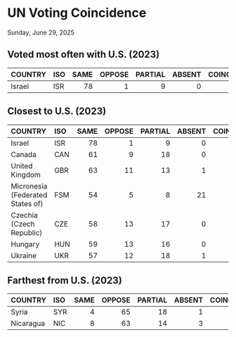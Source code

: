UN Voting Coincidence
================
Sunday, June 29, 2025

## Voted most often with U.S. (2023)

| COUNTRY | ISO | SAME | OPPOSE | PARTIAL | ABSENT | COINCIDENCE |
|:--------|:----|-----:|-------:|--------:|-------:|------------:|
| Israel  | ISR |   78 |      1 |       9 |      0 |        0.94 |

## Closest to U.S. (2023)

| COUNTRY                          | ISO | SAME | OPPOSE | PARTIAL | ABSENT | COINCIDENCE |
|:---------------------------------|:----|-----:|-------:|--------:|-------:|------------:|
| Israel                           | ISR |   78 |      1 |       9 |      0 |        0.94 |
| Canada                           | CAN |   61 |      9 |      18 |      0 |        0.80 |
| United Kingdom                   | GBR |   63 |     11 |      13 |      1 |        0.80 |
| Micronesia (Federated States of) | FSM |   54 |      5 |       8 |     21 |        0.78 |
| Czechia (Czech Republic)         | CZE |   58 |     13 |      17 |      0 |        0.76 |
| Hungary                          | HUN |   59 |     13 |      16 |      0 |        0.76 |
| Ukraine                          | UKR |   57 |     12 |      18 |      1 |        0.76 |

## Farthest from U.S. (2023)

| COUNTRY   | ISO | SAME | OPPOSE | PARTIAL | ABSENT | COINCIDENCE |
|:----------|:----|-----:|-------:|--------:|-------:|------------:|
| Syria     | SYR |    4 |     65 |      18 |      1 |        0.15 |
| Nicaragua | NIC |    8 |     63 |      14 |      3 |        0.19 |
